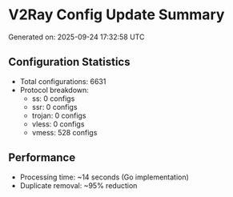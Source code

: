 # V2Ray Config Update Summary
Generated on: 2025-09-24 17:32:58 UTC

## Configuration Statistics
- Total configurations: 6631
- Protocol breakdown:
  - ss: 0 configs
  - ssr: 0 configs
  - trojan: 0 configs
  - vless: 0 configs
  - vmess: 528 configs

## Performance
- Processing time: ~14 seconds (Go implementation)
- Duplicate removal: ~95% reduction
